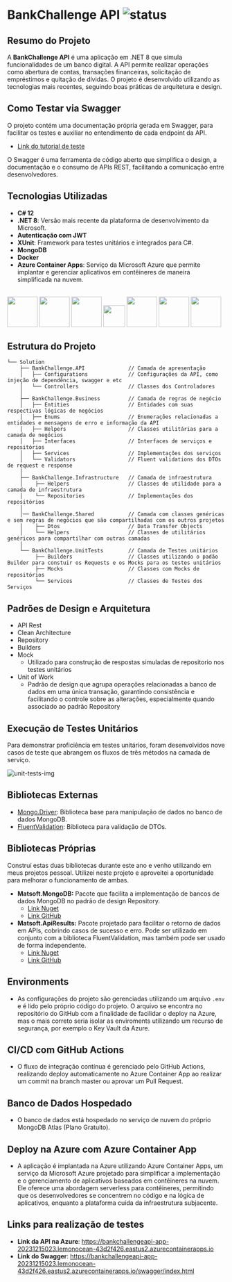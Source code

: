# BankChallenge API ![status](https://img.shields.io/static/v1?label=status&message=ready&color=blue)

## Resumo do Projeto

A **BankChallenge API** é uma aplicação em .NET 8 que simula funcionalidades de um banco digital. A API permite realizar operações como abertura de contas, transações financeiras, solicitação de empréstimos e quitação de dívidas. O projeto é desenvolvido utilizando as tecnologias mais recentes, seguindo boas práticas de arquitetura e design.

## Como Testar via Swagger
O projeto contém uma documentação própria gerada em Swagger, para facilitar os testes e auxiliar no entendimento de cada endpoint da API.
- [Link do tutorial de teste](how-test.md)

O Swagger é uma ferramenta de código aberto que simplifica o design, a documentação e o consumo de APIs REST, facilitando a comunicação entre desenvolvedores.

## Tecnologias Utilizadas

- **C# 12**
- **.NET 8**: Versão mais recente da plataforma de desenvolvimento da Microsoft.
- **Autenticação com JWT**
- **XUnit**: Framework para testes unitários e integrados para C#.
- **MongoDB**
- **Docker**
- **Azure Container Apps**: Serviço da Microsoft Azure que permite implantar e gerenciar aplicativos em contêineres de maneira simplificada na nuvem.
<br>
<div>
    <img src="https://upload.wikimedia.org/wikipedia/commons/thumb/b/bd/Logo_C_sharp.svg/1200px-Logo_C_sharp.svg.png" height="70">
    <img src="https://upload.wikimedia.org/wikipedia/commons/thumb/7/7d/Microsoft_.NET_logo.svg/2048px-Microsoft_.NET_logo.svg.png" height="70">
    <img src="https://jwt.io/img/logo-asset.svg" height="70">
    <img src="https://media.licdn.com/dms/image/D4E12AQE4AmAdWfL3sQ/article-cover_image-shrink_600_2000/0/1695127505668?e=2147483647&v=beta&t=ziuXm_riVZkSTXxDED73oH62D_VLoupVaZKdeF9oTxQ" height="50">
    <img src="https://logowik.com/content/uploads/images/mongodb9740.logowik.com.webp" height="70">
    <img src="https://www.docker.com/wp-content/uploads/2023/08/logo-dont-reverse.svg" height="70">
    <img src="https://ms-azuretools.gallerycdn.vsassets.io/extensions/ms-azuretools/vscode-azurecontainerapps/0.6.1/1699409688312/Microsoft.VisualStudio.Services.Icons.Default" height="70">
</div>

## Estrutura do Projeto
```
└── Solution
    ├── BankChallenge.API              // Camada de apresentação
    │   ├── Configurations             // Configurações da API, como injeção de dependência, swagger e etc
    │   └── Controllers                // Classes dos Controladores
    │
    ├── BankChallenge.Business         // Camada de regras de negócio
    │   ├── Entities                   // Entidades com suas respectivas lógicas de negócios
    │   ├── Enums                      // Enumerações relacionadas a entidades e mensagens de erro e informação da API
    │   ├── Helpers                    // Classes utilitárias para a camada de negócios
    │   ├── Interfaces                 // Interfaces de serviços e repositórios
    │   ├── Services                   // Implementações dos serviços
    │   └── Validators                 // Fluent validations dos DTOs de request e response
    │    
    ├── BankChallenge.Infrastructure   // Camada de infraestrutura
    │    ├── Helpers                   // Classes de utilidade para a camada de infraestrutura
    │    └── Repositories              // Implementações dos repositórios
    │
    │── BankChallenge.Shared           // Camada com classes genéricas e sem regras de negócios que são compartilhadas com os outros projetos
    │    ├── Dtos                      // Data Transfer Objects
    │    └── Helpers                   // Classes de utilitários genéricos para compartilhar com outras camadas
    │
    └── BankChallenge.UnitTests        // Camada de Testes unitários
         ├── Builders                  // Classes utilizando o padão Builder para constuir os Requests e os Mocks para os testes unitários 
         ├── Mocks                     // Classes com Mocks de repositórios
         └── Services                  // Classes de Testes dos Serviços 
```

## Padrões de Design e Arquitetura

- API Rest
- Clean Architecture
- Repository
- Builders
- Mock <br>
  - Utilizado para construção de respostas simuladas de repositorio nos testes unitários
- Unit of Work <br>
  - Padrão de design que agrupa operações relacionadas a banco de dados em uma única transação, garantindo consistência e facilitando o controle sobre as alterações, especialmente quando associado ao padrão Repository

## Execução de Testes Unitários
Para demonstrar proficiência em testes unitários, foram desenvolvidos nove casos de teste que abrangem os fluxos de três métodos na camada de serviço.

![unit-tests-img](https://github.com/assis402/BankChallenge/assets/72348081/74563a00-a2a9-4e19-ab2f-b837d9e92f22)


## Bibliotecas Externas

- [Mongo.Driver](https://docs.mongodb.com/drivers/csharp): Biblioteca base para manipulação de dados no banco de dados MongoDB.
- [FluentValidation](https://fluentvalidation.net/): Biblioteca para validação de DTOs.

## Bibliotecas Próprias

Construí estas duas bibliotecas durante este ano e venho utilizando em meus projetos pessoal. Utilizei neste projeto e aproveitei a oportunidade para melhorar o funcionamento de ambas.

- **Matsoft.MongoDB:** Pacote que facilita a implementação de bancos de dados MongoDB no padrão de design Repository.
  - [Link Nuget](https://www.nuget.org/packages/Matsoft.MongoDB)
  - [Link GitHub](https://github.com/assis402/Matsoft.MongoDB)
- **Matsoft.ApiResults:** Pacote projetado para facilitar o retorno de dados em APIs, cobrindo casos de sucesso e erro. Pode ser utilizado em conjunto com a biblioteca FluentValidation, mas também pode ser usado de forma independente.
  - [Link Nuget](https://www.nuget.org/packages/Matsoft.ApiResults)
  - [Link GitHub](https://github.com/assis402/Matsoft.ApiResults)

## Environments

- As configurações do projeto são gerenciadas utilizando um arquivo `.env` e é lido pelo próprio código do projeto. O arquivo se encontra no repositório do GitHub com a finalidade de facilidar o deploy na Azure, mas o mais correto seria isolar as enviroments utilizando um recurso de segurança, por exemplo o Key Vault da Azure.

## CI/CD com GitHub Actions

- O fluxo de integração contínua é gerenciado pelo GitHub Actions, realizando deploy automaticamente no Azure Container App ao realizar um commit na branch master ou aprovar um Pull Request.

## Banco de Dados Hospedado

- O banco de dados está hospedado no serviço de nuvem do próprio MongoDB Atlas (Plano Gratuito).

## Deploy na Azure com Azure Container App

- A aplicação é implantada na Azure utilizando Azure Container Apps, um serviço da Microsoft Azure projetado para simplificar a implementação e o gerenciamento de aplicativos baseados em contêineres na nuvem. Ele oferece uma abordagem serverless para contêineres, permitindo que os desenvolvedores se concentrem no código e na lógica de aplicativos, enquanto a plataforma cuida da infraestrutura subjacente.

## Links para realização de testes

- **Link da API na Azure**: https://bankchallengeapi-app-20231215023.lemonocean-43d2f426.eastus2.azurecontainerapps.io
- **Link do Swagger**: https://bankchallengeapi-app-20231215023.lemonocean-43d2f426.eastus2.azurecontainerapps.io/swagger/index.html
